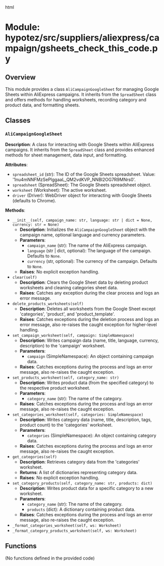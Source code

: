 html
<h1>Module: hypotez/src/suppliers/aliexpress/campaign/gsheets_check_this_code.py</h1>

<h2>Overview</h2>
<p>This module provides a class <code>AliCampaignGoogleSheet</code> for managing Google Sheets within AliExpress campaigns. It inherits from the <code>SpreadSheet</code> class and offers methods for handling worksheets, recording category and product data, and formatting sheets.</p>

<h2>Classes</h2>

<h3><code>AliCampaignGoogleSheet</code></h3>

<p><strong>Description</strong>: A class for interacting with Google Sheets within AliExpress campaigns. It inherits from the <code>SpreadSheet</code> class and provides enhanced methods for sheet management, data input, and formatting.</p>

<p><strong>Attributes</strong>:</p>
<ul>
  <li><code>spreadsheet_id</code> (str): The ID of the Google Sheets spreadsheet. Value: '1nu4mNNFMzSePlggaaL_QM2vdKVP_NNBl2OG7R9MNrs0'.</li>
  <li><code>spreadsheet</code> (SpreadSheet): The Google Sheets spreadsheet object.</li>
  <li><code>worksheet</code> (Worksheet): The active worksheet.</li>
  <li><code>driver</code> (Driver): WebDriver object for interacting with Google Sheets (defaults to Chrome).</li>
</ul>

<p><strong>Methods</strong>:</p>
<ul>
  <li><code>__init__(self, campaign_name: str, language: str | dict = None, currency: str = None)</code>
    <ul>
      <li><strong>Description</strong>: Initializes the <code>AliCampaignGoogleSheet</code> object with the campaign name, optional language and currency parameters.</li>
      <li><strong>Parameters</strong>:
        <ul>
          <li><code>campaign_name</code> (str): The name of the AliExpress campaign.</li>
          <li><code>language</code> (str | dict, optional): The language of the campaign. Defaults to <code>None</code>.</li>
          <li><code>currency</code> (str, optional): The currency of the campaign. Defaults to <code>None</code>.</li>
        </ul>
      </li>
      <li><strong>Raises</strong>: No explicit exception handling.</li>
    </ul>
  </li>
  <li><code>clear(self)</code>
    <ul>
      <li><strong>Description</strong>: Clears the Google Sheet data by deleting product worksheets and cleaning categories sheet data.</li>
      <li><strong>Raises</strong>: Catches any exception during the clear process and logs an error message.</li>
    </ul>
  </li>
  <li><code>delete_products_worksheets(self)</code>
    <ul>
      <li><strong>Description</strong>: Deletes all worksheets from the Google Sheet except 'categories', 'product', and 'product_template'.</li>
      <li><strong>Raises</strong>: Catches exceptions during the deletion process and logs an error message, also re-raises the caught exception for higher-level handling.</li>
    </ul>
  </li>
  <li><code>set_campaign_worksheet(self, campaign: SimpleNamespace)</code>
    <ul>
      <li><strong>Description</strong>: Writes campaign data (name, title, language, currency, description) to the 'campaign' worksheet.</li>
      <li><strong>Parameters</strong>:
        <ul>
          <li><code>campaign</code> (SimpleNamespace): An object containing campaign data.</li>
        </ul>
      </li>
      <li><strong>Raises</strong>: Catches exceptions during the process and logs an error message, also re-raises the caught exception.</li>
    </ul>
  </li>
   <li><code>set_products_worksheet(self, category_name: str)</code>
    <ul>
      <li><strong>Description</strong>: Writes product data (from the specified category) to the respective product worksheet.</li>
      <li><strong>Parameters</strong>:
        <ul>
          <li><code>category_name</code> (str): The name of the category.</li>
        </ul>
      </li>
      <li><strong>Raises</strong>: Catches exceptions during the process and logs an error message, also re-raises the caught exception.</li>
    </ul>
  </li>
   <li><code>set_categories_worksheet(self, categories: SimpleNamespace)</code>
    <ul>
      <li><strong>Description</strong>: Writes category data (name, title, description, tags, product count) to the 'categories' worksheet.</li>
      <li><strong>Parameters</strong>:
        <ul>
          <li><code>categories</code> (SimpleNamespace): An object containing category data.</li>
        </ul>
      </li>
      <li><strong>Raises</strong>: Catches exceptions during the process and logs an error message, also re-raises the caught exception.</li>
    </ul>
  </li>
  <li><code>get_categories(self)</code>
    <ul>
      <li><strong>Description</strong>: Retrieves category data from the 'categories' worksheet.</li>
      <li><strong>Returns</strong>: A list of dictionaries representing category data.</li>
      <li><strong>Raises</strong>: No explicit exception handling.</li>
    </ul>
  </li>
  <li><code>set_category_products(self, category_name: str, products: dict)</code>
    <ul>
      <li><strong>Description</strong>: Writes product data for a specific category to a new worksheet.</li>
      <li><strong>Parameters</strong>:
        <ul>
          <li><code>category_name</code> (str): The name of the category.</li>
          <li><code>products</code> (dict): A dictionary containing product data.</li>
        </ul>
      </li>
      <li><strong>Raises</strong>: Catches exceptions during the process and logs an error message, also re-raises the caught exception.</li>
    </ul>
  </li>
  <li><code>_format_categories_worksheet(self, ws: Worksheet)</code></li>
  <li><code>_format_category_products_worksheet(self, ws: Worksheet)</code></li>


</ul>

<h2>Functions</h2>
<p>(No functions defined in the provided code)</p>